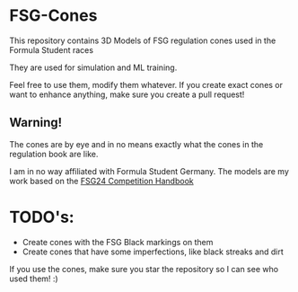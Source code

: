 # FSG-Cones
This repository contains 3D Models of FSG regulation cones used in the Formula Student races

They are used for simulation and ML training.

Feel free to use them, modify them whatever. If you create exact cones or want to enhance anything, make sure you create a pull request!

## Warning!
The cones are by eye and in no means exactly what the cones in the regulation book are like.

I am in no way affiliated with Formula Student Germany. The models are my work based on the [FSG24 Competition Handbook](https://www.formulastudent.de/fileadmin/user_upload/all/2024/important_docs/FSG24_Competition_Handbook_v1.0.pdf)

# TODO's:

- Create cones with the FSG Black markings on them
- Create cones that have some imperfections, like black streaks and dirt

If you use the cones, make sure you star the repository so I can see who used them! :)
